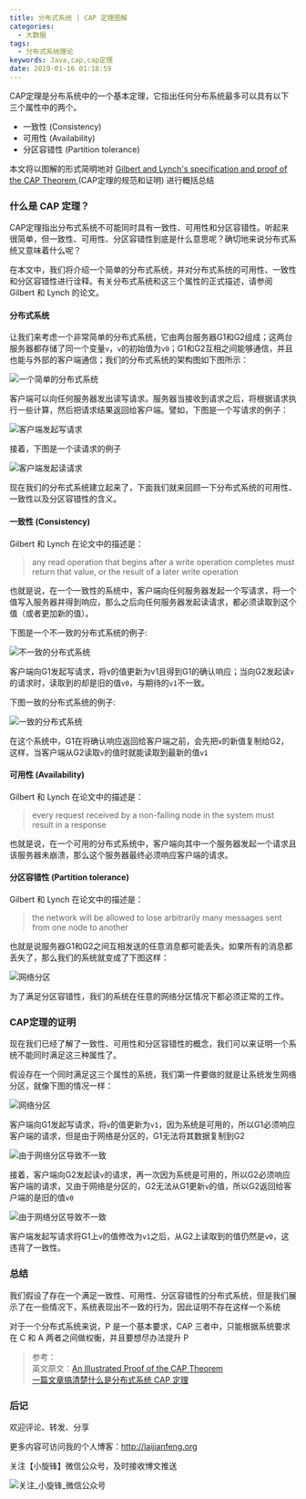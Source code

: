 ```yaml
---
title: 分布式系统 | CAP 定理图解
categories:
  - 大数据
tags:
  - 分布式系统理论
keywords: Java,cap,cap定理
date: 2019-01-16 01:18:59
---
```


CAP定理是分布系统中的一个基本定理，它指出任何分布系统最多可以具有以下三个属性中的两个。

- 一致性 (Consistency) 
- 可用性 (Availability)  
- 分区容错性 (Partition tolerance)   

本文将以图解的形式简明地对 [Gilbert and Lynch's specification and proof of the CAP Theorem ](https://www.comp.nus.edu.sg/~gilbert/pubs/BrewersConjecture-SigAct.pdf)(CAP定理的规范和证明) 进行概括总结

### 什么是 CAP 定理？

CAP定理指出分布式系统不可能同时具有一致性、可用性和分区容错性。听起来很简单，但一致性、可用性、分区容错性到底是什么意思呢？确切地来说分布式系统又意味着什么呢？

在本文中，我们将介绍一个简单的分布式系统，并对分布式系统的可用性、一致性和分区容错性进行诠释。有关分布式系统和这三个属性的正式描述，请参阅 Gilbert 和 Lynch 的论文。

#### 分布式系统

让我们来考虑一个非常简单的分布式系统，它由两台服务器G1和G2组成；这两台服务器都存储了同一个变量`v`，`v`的初始值为`v0`；G1和G2互相之间能够通信，并且也能与外部的客户端通信；我们的分布式系统的架构图如下图所示：

![一个简单的分布式系统](http://image.laijianfeng.org/cap1.svg)

客户端可以向任何服务器发出读写请求。服务器当接收到请求之后，将根据请求执行一些计算，然后把请求结果返回给客户端。譬如，下图是一个写请求的例子：

![客户端发起写请求](http://image.laijianfeng.org/20190115_182005.png)

接着，下图是一个读请求的例子

![客户端发起读请求](http://image.laijianfeng.org/20190115_182219.png)

现在我们的分布式系统建立起来了，下面我们就来回顾一下分布式系统的可用性、一致性以及分区容错性的含义。

#### 一致性 (Consistency) 

Gilbert 和 Lynch 在论文中的描述是：

> any read operation that begins after a write operation completes must return that value, or the result of a later write operation

也就是说，在一个一致性的系统中，客户端向任何服务器发起一个写请求，将一个值写入服务器并得到响应，那么之后向任何服务器发起读请求，都必须读取到这个值（或者更加新的值）。

下图是一个不一致的分布式系统的例子:

![不一致的分布式系统](http://image.laijianfeng.org/20190115_223824.png)

客户端向G1发起写请求，将v的值更新为v1且得到G1的确认响应；当向G2发起读`v`的请求时，读取到的却是旧的值`v0`，与期待的`v1`不一致。

下图一致的分布式系统的例子:

![一致的分布式系统](http://image.laijianfeng.org/20190115_225536.png)

在这个系统中，G1在将确认响应返回给客户端之前，会先把`v`的新值复制给G2，这样，当客户端从G2读取`v`的值时就能读取到最新的值`v1`

#### 可用性 (Availability)  

Gilbert 和 Lynch 在论文中的描述是：

> every request received by a non-failing node in the system must result in a response

也就是说，在一个可用的分布式系统中，客户端向其中一个服务器发起一个请求且该服务器未崩溃，那么这个服务器最终必须响应客户端的请求。

#### 分区容错性 (Partition tolerance) 

Gilbert 和 Lynch 在论文中的描述是：

> the network will be allowed to lose arbitrarily many messages sent from one node to another

也就是说服务器G1和G2之间互相发送的任意消息都可能丢失。如果所有的消息都丢失了，那么我们的系统就变成了下图这样：

![网络分区](http://image.laijianfeng.org/20190115_225537.svg)

为了满足分区容错性，我们的系统在任意的网络分区情况下都必须正常的工作。

### CAP定理的证明

现在我们已经了解了一致性、可用性和分区容错性的概念，我们可以来证明一个系统不能同时满足这三种属性了。

假设存在一个同时满足这三个属性的系统，我们第一件要做的就是让系统发生网络分区，就像下图的情况一样：

![网络分区](http://image.laijianfeng.org/20190115_225537.svg)

客户端向G1发起写请求，将`v`的值更新为`v1`，因为系统是可用的，所以G1必须响应客户端的请求，但是由于网络是分区的，G1无法将其数据复制到G2

![由于网络分区导致不一致](http://image.laijianfeng.org/20190115_230826.png)

接着，客户端向G2发起读`v`的请求，再一次因为系统是可用的，所以G2必须响应客户端的请求，又由于网络是分区的，G2无法从G1更新`v`的值，所以G2返回给客户端的是旧的值`v0`

![由于网络分区导致不一致](http://image.laijianfeng.org/20190115_231317.png)

客户端发起写请求将G1上`v`的值修改为`v1`之后，从G2上读取到的值仍然是`v0`，这违背了一致性。

### 总结

我们假设了存在一个满足一致性、可用性、分区容错性的分布式系统，但是我们展示了在一些情况下，系统表现出不一致的行为，因此证明不存在这样一个系统

对于一个分布式系统来说，P 是一个基本要求，CAP 三者中，只能根据系统要求在 C 和 A 两者之间做权衡，并且要想尽办法提升 P

> 参考：   
> 英文原文：[An Illustrated Proof of the CAP Theorem](https://www.iteblog.com/redirect.php?url=aHR0cHM6Ly9td2hpdHRha2VyLmdpdGh1Yi5pby9ibG9nL2FuX2lsbHVzdHJhdGVkX3Byb29mX29mX3RoZV9jYXBfdGhlb3JlbS8=&article=true)    
> [一篇文章搞清楚什么是分布式系统 CAP 定理](https://www.iteblog.com/archives/2390.html)

### 后记

欢迎评论、转发、分享

更多内容可访问我的个人博客：http://laijianfeng.org

关注【小旋锋】微信公众号，及时接收博文推送



![关注_小旋锋_微信公众号](http://image.laijianfeng.org/20180913_001328.png)

